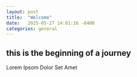 ```yaml
---
layout: post
title:  "Welcome"
date:   2025-05-27 14:01:16 -0400
categories: general
---
```

## this is the beginning of a journey

Lorem Ipsom Dolor Set Amet